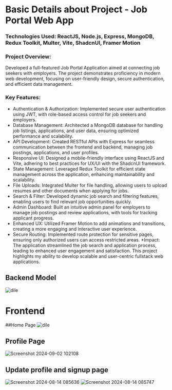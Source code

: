 # Basic  Details about Project - Job Portal Web App
### Technologies Used: ReactJS, Node.js, Express, MongoDB, Redux Toolkit, Multer, Vite, ShadcnUI, Framer Motion

### Project Overview:
Developed a full-featured Job Portal Application aimed at connecting job seekers with employers. The project demonstrates proficiency in modern web development, focusing on user-friendly design, secure authentication, and efficient data management.

### Key Features:
* Authentication & Authorization: Implemented secure user authentication using JWT, with role-based access control for job seekers and employers.
* Database Management: Architected a MongoDB database for handling job listings, applications, and user data, ensuring optimized performance and scalability.
* API Development: Created RESTful APIs with Express for seamless communication between the frontend and backend, managing job postings, applications, and user profiles.
* Responsive UI: Designed a mobile-friendly interface using ReactJS and Vite, adhering to best practices for UX/UI with the ShadcnUI framework.
* State Management: Leveraged Redux Toolkit for efficient state management across the application, enhancing maintainability and scalability.
* File Uploads: Integrated Multer for file handling, allowing users to upload resumes and other documents when applying for jobs.
* Search & Filter: Developed dynamic job search and filtering features, enabling users to find relevant job opportunities quickly.
* Admin Dashboard: Built an intuitive admin panel for employers to manage job postings and review applications, with tools for tracking applicant progress.
* Enhanced UX: Utilized Framer Motion to add animations and transitions, creating a more engaging and interactive user experience.
* Secure Routing: Implemented route protection for sensitive pages, ensuring only authorized users can access restricted areas.
*Impact: The application streamlined the job search and application process, leading to enhanced user engagement and satisfaction. This project highlights my ability to develop scalable and user-centric fullstack web applications.


## Backend Model

![dile](https://github.com/user-attachments/assets/4e27737b-cc29-4006-907b-fcae2877a408)

# Frontend 
##Home Page
![dile](https://github.com/user-attachments/assets/6f4022bb-a16a-426e-a9e4-4294b8032033)
## Profile Page 
![Screenshot 2024-09-02 102108](https://github.com/user-attachments/assets/0c590a96-39c7-4b0f-b9f2-10cfd2deeef3)
## Update profile and signup page
![Screenshot 2024-08-14 085636](https://github.com/user-attachments/assets/999619db-9ba2-4694-bb64-aac3be3fa3dd)
![Screenshot 2024-08-14 085747](https://github.com/user-attachments/assets/cd1315f2-9b12-49ea-b7d9-24998e8009a3)

